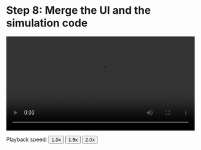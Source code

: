 # Step 8: Merge the UI and the simulation code

<video width="100%" preload controls>
  <source src="../09_Step_8_Merge_ui_and_simulation.mp4" type="video/mp4">
</video>
<p>Playback speed:
    <button onclick="OneX()">1.0x</button>
    <button onclick="OnePointFiveX()">1.5x</button>
    <button onclick="TwoX()">2.0x</button>
</p>
